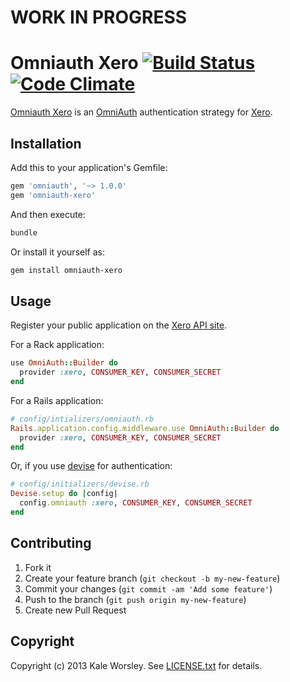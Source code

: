 # WORK IN PROGRESS

# Omniauth Xero [![Build Status](https://travis-ci.org/blaze182/omniauth-xero-partner.svg?branch=master)](https://travis-ci.org/blaze182/omniauth-xero-partner) [![Code Climate](https://codeclimate.com/github/kaleworsley/omniauth-xero.png)](https://codeclimate.com/github/kaleworsley/omniauth-xero)


[Omniauth Xero](https://github.com/kaleworsley/omniauth-xero) is an [OmniAuth](https://github.com/intridea/omniauth) authentication strategy for [Xero](http://www.xero.com).

## Installation

Add this to your application's Gemfile:

```ruby
gem 'omniauth', '~> 1.0.0'
gem 'omniauth-xero'
```

And then execute:

```bash
bundle
```

Or install it yourself as:

```bash
gem install omniauth-xero
```

## Usage

Register your public application on the [Xero API site](https://api.xero.com/Application/Add).

For a Rack application:

```ruby
use OmniAuth::Builder do
  provider :xero, CONSUMER_KEY, CONSUMER_SECRET
end
```

For a Rails application:

```ruby
# config/intializers/omniauth.rb
Rails.application.config.middleware.use OmniAuth::Builder do
  provider :xero, CONSUMER_KEY, CONSUMER_SECRET
end
```

Or, if you use [devise](https://github.com/plataformatec/devise) for authentication:

```ruby
# config/initializers/devise.rb
Devise.setup do |config|
  config.omniauth :xero, CONSUMER_KEY, CONSUMER_SECRET
end
```

## Contributing

1. Fork it
2. Create your feature branch (`git checkout -b my-new-feature`)
3. Commit your changes (`git commit -am 'Add some feature'`)
4. Push to the branch (`git push origin my-new-feature`)
5. Create new Pull Request

## Copyright

Copyright (c) 2013 Kale Worsley. See [LICENSE.txt](LICENSE.txt) for details.
